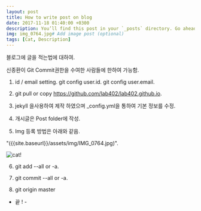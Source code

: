 ```yaml
---
layout: post
title: How to write post on blog
date: 2017-11-18 01:40:00 +0300
description: You’ll find this post in your `_posts` directory. Go ahead and edit it and re-build the site to see your changes. # Add post description (optional)
img: img_0764.jpg# Add image post (optional)
tags: [Cat, Description]
---
```


블로그에 글을 적는법에 대하여.

 신종환이 Git Commit권한을 수여한 사람들에 한하여 가능함.

 1) id / email setting.
    git config user.id.
    git config user.email.

 2) git pull or copy https://github.com/lab402/lab402.github.io.

 3) jekyll 을사용하여 제작 하였으며 _config.yml을 통하여 기본 정보를 수정.

 4) 개시글은 Post folder에 작성.

 5) Img 등록 방법은 아래와 같음.

   "({{site.baseurl}}/assets/img/IMG_0764.jpg)".

![cat!]({{site.baseurl}}/assets/img/img_0764.jpg)

 6) git add --all or -a.

 7) git commit --all or -a.

 8) git origin master


 - 끝 ! -

